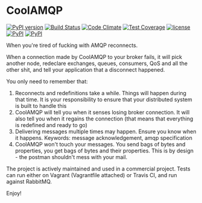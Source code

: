 CoolAMQP
========
[![PyPI version](https://badge.fury.io/py/CoolAMQP.svg)](https://badge.fury.io/py/CoolAMQP)
[![Build Status](https://travis-ci.org/smok-serwis/coolamqp.svg)](https://travis-ci.org/smok-serwis/coolamqp)
[![Code Climate](https://codeclimate.com/github/smok-serwis/coolamqp/badges/gpa.svg)](https://codeclimate.com/github/smok-serwis/coolamqp)
[![Test Coverage](https://codeclimate.com/github/smok-serwis/coolamqp/badges/coverage.svg)](https://codeclimate.com/github/smok-serwis/coolamqp/coverage)
[![license](https://img.shields.io/github/license/mashape/apistatus.svg)]()
[![PyPI](https://img.shields.io/pypi/pyversions/CoolAMQP.svg)]()
[![PyPI](https://img.shields.io/pypi/implementation/CoolAMQP.svg)]()

When you're tired of fucking with AMQP reconnects.

When a connection made by CoolAMQP to your broker fails, it will pick another
node, redeclare exchanges, queues, consumers, QoS and all the other shit, and tell
your application that a disconnect happened.

You only need to remember that:

1. Reconnects and redefinitions take a while. Things will happen during that time. It is your responsibility to ensure that your distributed system is built to handle this
2. CoolAMQP will tell you when it senses losing broker connection. It will also tell you when it regains the connection (that means that everything is redefined and ready to go)
3. Delivering messages multiple times may happen. Ensure you know when it happens. Keywords: message acknowledgement, amqp specification
4. CoolAMQP won't touch your messages. You send bags of bytes and properties, you get bags of bytes and their properties. This is by design - the postman shouldn't mess with your mail.

The project is actively maintained and used in a commercial project. Tests can run
either on Vagrant (Vagrantfile attached) or Travis CI, and run against RabbitMQ.

Enjoy!

